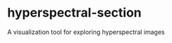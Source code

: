 hyperspectral-section
=====================

A visualization tool for exploring hyperspectral images